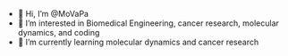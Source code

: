 - 👋 Hi, I’m @MoVaPa
- 👀 I’m interested in Biomedical Engineering, cancer research, molecular dynamics, and coding
- 🌱 I’m currently learning molecular dynamics and cancer research 


<!---
MoVaPa/MoVaPa is a ✨ special ✨ repository because its `README.md` (this file) appears on your GitHub profile.
You can click the Preview link to take a look at your changes.
--->

